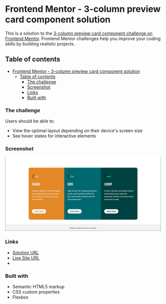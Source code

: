 # Frontend Mentor - 3-column preview card component solution

This is a solution to the [3-column preview card component challenge on Frontend Mentor](https://www.frontendmentor.io/challenges/3column-preview-card-component-pH92eAR2-). Frontend Mentor challenges help you improve your coding skills by building realistic projects.

## Table of contents

- [Frontend Mentor - 3-column preview card component solution](#frontend-mentor---3-column-preview-card-component-solution)
  - [Table of contents](#table-of-contents)
    - [The challenge](#the-challenge)
    - [Screenshot](#screenshot)
    - [Links](#links)
    - [Built with](#built-with)

### The challenge

Users should be able to:

- View the optimal layout depending on their device's screen size
- See hover states for interactive elements

### Screenshot

![Screenshot of image](./images/3col.png)

### Links

- [Solution URL](https://your-solution-url.com)
- [Live Site URL](http://selormdev.me/3-column-preview-card-component/)
-

### Built with

- Semantic HTML5 markup
- CSS custom properties
- Flexbox
